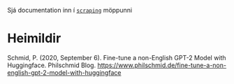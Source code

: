 
Sjá documentation inn í [`scraping`](scraping/readme.md) möppunni

# Heimildir
Schmid, P. (2020, September 6). Fine-tune a non-English GPT-2 Model with Huggingface. Philschmid Blog. https://www.philschmid.de/fine-tune-a-non-english-gpt-2-model-with-huggingface